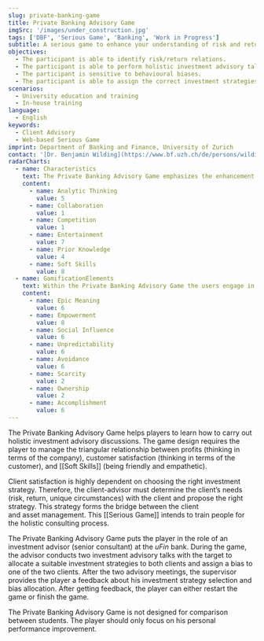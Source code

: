 ```yaml
---
slug: private-banking-game
title: Private Banking Advisory Game
imgSrc: '/images/under_construction.jpg'
tags: ['DBF', 'Serious Game', 'Banking', 'Work in Progress']
subtitle: A serious game to enhance your understanding of risk and return in an investment context
objectives:
  - The participant is able to identify risk/return relations.
  - The participant is able to perform holistic investment advisory talks.
  - The participant is sensitive to behavioural biases.
  - The participant is able to assign the correct investment strategies for different types of clients.
scenarios:
  - University education and training
  - In-house training
language:
  - English
keywords:
  - Client Advisory
  - Web-based Serious Game
imprint: Department of Banking and Finance, University of Zurich
contact: '[Dr. Benjamin Wilding](https://www.bf.uzh.ch/de/persons/wilding-benjamin), Department of Banking and Finance, University of Zurich'
radarCharts:
  - name: Characteristics
    text: The Private Banking Advisory Game emphasizes the enhancement of soft skills in the field of client advisory in private banking while providing a high entertainment value.
    content:
      - name: Analytic Thinking
        value: 5
      - name: Collaboration
        value: 1
      - name: Competition
        value: 1
      - name: Entertainment
        value: 7
      - name: Prior Knowledge
        value: 4
      - name: Soft Skills
        value: 8
  - name: GamificationElements
    text: Within the Private Banking Advisory Game the users engage in a creative process. They have to figure out how to interact with clients. They experience an epic meaning by believing that they are chosen to handle important client within a private bank.
    content:
      - name: Epic Meaning
        value: 6
      - name: Empowerment
        value: 8
      - name: Social Influence
        value: 6
      - name: Unpredictability
        value: 6
      - name: Avoidance
        value: 6
      - name: Scarcity
        value: 2
      - name: Ownership
        value: 2
      - name: Accomplishment
        value: 6
---
```


The Private Banking Advisory Game helps players to learn how to carry out holistic investment advisory discussions. The game design requires the player to manage the triangular relationship between profits (thinking in terms of the company), customer satisfaction (thinking in terms of the customer), and [[Soft Skills]] (being friendly and empathetic).

Client satisfaction is highly dependent on choosing the right investment strategy. Therefore, the client-advisor must determine the client’s needs (risk, return, unique circumstances) with the client and propose the right strategy. This strategy forms the bridge between the client and asset management. This [[Serious Game]] intends to train people for the holistic consulting process.

The Private Banking Advisory Game puts the player in the role of an investment advisor (senior consultant) at the *uFin* bank. During the game, the advisor conducts two investment advisory talks with the target to allocate a suitable investment strategies to both clients and assign a bias to one of the two clients. After the two advisory meetings, the supervisor provides the player a feedback about his investment strategy selection and bias allocation. After getting feedback, the player can either restart the game or finish the game.

The Private Banking Advisory Game is not designed for comparison between students. The player should only focus on his personal performance improvement.

